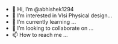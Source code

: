 - 👋 Hi, I’m @abhishek1294
- 👀 I’m interested in Vlsi Physical design...
- 🌱 I’m currently learning  ...
- 💞️ I’m looking to collaborate on ...
- 📫 How to reach me ...

<!---
abhishek1294/abhishek1294 is a ✨ special ✨ repository because its `README.md` (this file) appears on your GitHub profile.
You can click the Preview link to take a look at your changes.
--->
